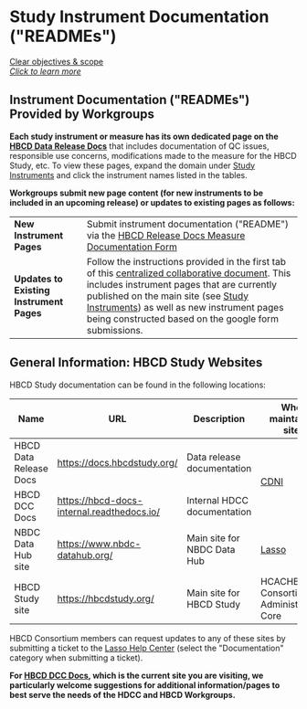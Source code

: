 # Study Instrument Documentation ("READMEs")

<div class="pill-center">
  <a href="../../#clear-objectives-and-scope" target="_blank" class="pill-link-wrapper">
    <span class="pill-link">
      <span class="tooltip"><i class="fa-solid fa-bullseye" style="color: #6300d3;"></i><span class="tooltiptext">Clear objectives & scope<br><i>Click to learn more</i></span></span>
    </span>
  </a>
</div>


## Instrument Documentation ("READMEs") Provided by Workgroups

**Each study instrument or measure has its own dedicated page on the [HBCD Data Release Docs](https://docs.hbcdstudy.org/)** that includes documentation of QC issues, responsible use concerns, modifications made to the measure for the HBCD Study, etc. To view these pages, expand the domain under [Study Instruments](https://docs.hbcdstudy.org/latest/instruments/#instruments-by-domain) and click the instrument names listed in the tables.

**Workgroups submit new page content (for new instruments to be included in an upcoming release) or updates to existing pages as follows:**

<table class="table-no-vertical-lines"> <tbody>
<tr> <td ><strong>New Instrument Pages</strong></td> <td style="word-wrap: break-word; white-space: normal;">Submit instrument documentation ("README") via the <a href="https://forms.gle/fgXTAkPhZbx2qjoH6">HBCD Release Docs Measure Documentation Form</a></td> </tr>
<tr>
    <td style="word-wrap: break-word; white-space: normal;"><strong>Updates to Existing Instrument Pages</strong></td>
    <td style="word-wrap: break-word; white-space: normal;">Follow the instructions provided in the first tab of this <a href="https://docs.google.com/document/d/14Bbyr4kwqwM91AGKwi1_Im31e-mkZd1s6wWfCsHMMrA/edit?usp=sharing">centralized collaborative document</a>. This includes instrument pages that are currently published on the main site (see <a href="https://docs.hbcdstudy.org/latest/instruments/#instruments-by-domain">Study Instruments</a>) as well as new instrument pages being constructed based on the google form submissions.</a></td> 
</tr>
</tbody>
</table>

## General Information: HBCD Study Websites

HBCD Study documentation can be found in the following locations:

<table class="compact-table table-no-vertical-lines">
  <thead>
    <tr>
      <th>Name</th>
      <th>URL</th>
      <th>Description</th>
      <th>Who maintains site</th>
    </tr>
  </thead>
<tbody>
<tr>
<td>HBCD Data Release Docs</td>
<td><a class="in-cell-link" href="https://docs.hbcdstudy.org/latest/" target="_blank">https://docs.hbcdstudy.org/</a></td>
<td>Data release documentation</td>
<td colspan="1" rowspan="2">
<div><a href="../../orgcharts/#center-for-developmental-neuroimaging">CDNI</a></div>
</td>
</tr>
<tr>
<td>HBCD DCC Docs</td>
<td><a class="in-cell-link" href="https://hbcd-docs-internal.readthedocs.io/latest/" target="_blank">https://hbcd-docs-internal.readthedocs.io/</a></td>
<td>Internal HDCC documentation</td>
</tr>
<tr>
<td>NBDC Data Hub site</td>
<td><a class="in-cell-link" href="https://www.nbdc-datahub.org/" target="_blank">https://www.nbdc-datahub.org/</a></td>
<td>Main site for NBDC Data Hub</td>
<td><a href="../../orgcharts/#lasso">Lasso</a></td>
</tr>
<tr>
<td>HBCD Study site</td>
<td><a class="in-cell-link" href="https://hbcdstudy.org/" target="_blank">https://hbcdstudy.org/</a></td>
<td>Main site for HBCD Study</td>
<td><span class="tooltip">HCAC<span class="tooltiptext">HBCD Consortium Administrative Core</span></span></td>
</tr>
</tbody>
</table>

HBCD Consortium members can request updates to any of these sites by submitting a ticket to the [Lasso Help Center](https://nbdc-datashare.lassoinformatics.com/help-center) (select the "Documentation" category when submitting a ticket).

**For [HBCD DCC Docs](https://hbcd-docs-internal.readthedocs.io/), which is the current site you are visiting, we particularly welcome suggestions for additional information/pages to best serve the needs of the HDCC and HBCD Workgroups.**






